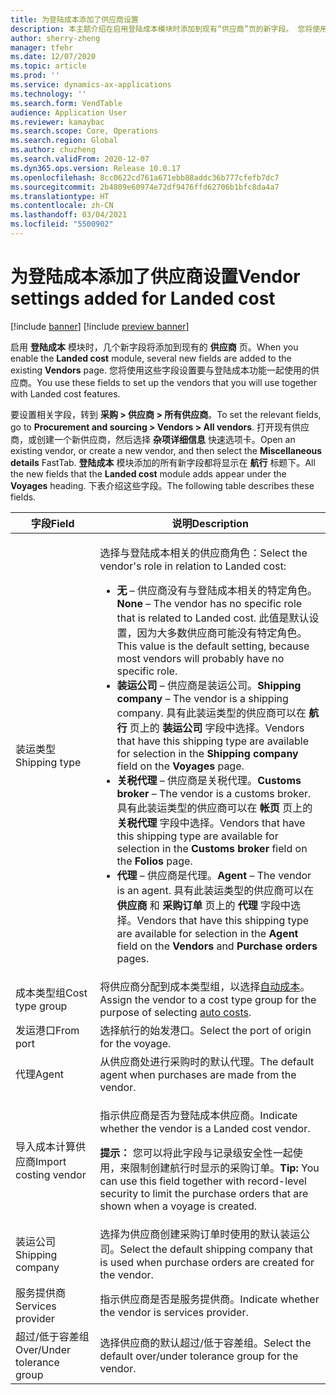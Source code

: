 ```yaml
---
title: 为登陆成本添加了供应商设置
description: 本主题介绍在启用登陆成本模块时添加到现有“供应商”页的新字段。 您将使用这些字段设置要与登陆成本功能一起使用的供应商。
author: sherry-zheng
manager: tfehr
ms.date: 12/07/2020
ms.topic: article
ms.prod: ''
ms.service: dynamics-ax-applications
ms.technology: ''
ms.search.form: VendTable
audience: Application User
ms.reviewer: kamaybac
ms.search.scope: Core, Operations
ms.search.region: Global
ms.author: chuzheng
ms.search.validFrom: 2020-12-07
ms.dyn365.ops.version: Release 10.0.17
ms.openlocfilehash: 8cc0622cd761a671ebb88addc36b777cfefb7dc7
ms.sourcegitcommit: 2b4809e60974e72df9476ffd62706b1bfc8da4a7
ms.translationtype: HT
ms.contentlocale: zh-CN
ms.lasthandoff: 03/04/2021
ms.locfileid: "5500902"
---
```

# <a name="vendor-settings-added-for-landed-cost"></a><span data-ttu-id="3f9fc-104">为登陆成本添加了供应商设置</span><span class="sxs-lookup"><span data-stu-id="3f9fc-104">Vendor settings added for Landed cost</span></span>

[!include [banner](../../includes/banner.md)]
[!include [preview banner](../includes/preview-banner.md)]

<span data-ttu-id="3f9fc-105">启用 **登陆成本** 模块时，几个新字段将添加到现有的 **供应商** 页。</span><span class="sxs-lookup"><span data-stu-id="3f9fc-105">When you enable the **Landed cost** module, several new fields are added to the existing **Vendors** page.</span></span> <span data-ttu-id="3f9fc-106">您将使用这些字段设置要与登陆成本功能一起使用的供应商。</span><span class="sxs-lookup"><span data-stu-id="3f9fc-106">You use these fields to set up the vendors that you will use together with Landed cost features.</span></span>

<span data-ttu-id="3f9fc-107">要设置相关字段，转到 **采购 \> 供应商 \> 所有供应商**。</span><span class="sxs-lookup"><span data-stu-id="3f9fc-107">To set the relevant fields, go to **Procurement and sourcing \> Vendors \> All vendors**.</span></span> <span data-ttu-id="3f9fc-108">打开现有供应商，或创建一个新供应商，然后选择 **杂项详细信息** 快速选项卡。</span><span class="sxs-lookup"><span data-stu-id="3f9fc-108">Open an existing vendor, or create a new vendor, and then select the **Miscellaneous details** FastTab.</span></span> <span data-ttu-id="3f9fc-109">**登陆成本** 模块添加的所有新字段都将显示在 **航行** 标题下。</span><span class="sxs-lookup"><span data-stu-id="3f9fc-109">All the new fields that the **Landed cost** module adds appear under the **Voyages** heading.</span></span> <span data-ttu-id="3f9fc-110">下表介绍这些字段。</span><span class="sxs-lookup"><span data-stu-id="3f9fc-110">The following table describes these fields.</span></span>

| <span data-ttu-id="3f9fc-111">字段</span><span class="sxs-lookup"><span data-stu-id="3f9fc-111">Field</span></span> | <span data-ttu-id="3f9fc-112">说明</span><span class="sxs-lookup"><span data-stu-id="3f9fc-112">Description</span></span> |
|---|---|
| <span data-ttu-id="3f9fc-113">装运类型</span><span class="sxs-lookup"><span data-stu-id="3f9fc-113">Shipping type</span></span> | <p><span data-ttu-id="3f9fc-114">选择与登陆成本相关的供应商角色：</span><span class="sxs-lookup"><span data-stu-id="3f9fc-114">Select the vendor's role in relation to Landed cost:</span></span></p><ul><li><span data-ttu-id="3f9fc-115">**无** – 供应商没有与登陆成本相关的特定角色。</span><span class="sxs-lookup"><span data-stu-id="3f9fc-115">**None** – The vendor has no specific role that is related to Landed cost.</span></span> <span data-ttu-id="3f9fc-116">此值是默认设置，因为大多数供应商可能没有特定角色。</span><span class="sxs-lookup"><span data-stu-id="3f9fc-116">This value is the default setting, because most vendors will probably have no specific role.</span></span></li><li><span data-ttu-id="3f9fc-117">**装运公司** – 供应商是装运公司。</span><span class="sxs-lookup"><span data-stu-id="3f9fc-117">**Shipping company** – The vendor is a shipping company.</span></span> <span data-ttu-id="3f9fc-118">具有此装运类型的供应商可以在 **航行** 页上的 **装运公司** 字段中选择。</span><span class="sxs-lookup"><span data-stu-id="3f9fc-118">Vendors that have this shipping type are available for selection in the **Shipping company** field on the **Voyages** page.</span></span></li><li><span data-ttu-id="3f9fc-119">**关税代理** – 供应商是关税代理。</span><span class="sxs-lookup"><span data-stu-id="3f9fc-119">**Customs broker** – The vendor is a customs broker.</span></span> <span data-ttu-id="3f9fc-120">具有此装运类型的供应商可以在 **帐页** 页上的 **关税代理** 字段中选择。</span><span class="sxs-lookup"><span data-stu-id="3f9fc-120">Vendors that have this shipping type are available for selection in the **Customs broker** field on the **Folios** page.</span></span></li><li><span data-ttu-id="3f9fc-121">**代理** – 供应商是代理。</span><span class="sxs-lookup"><span data-stu-id="3f9fc-121">**Agent** – The vendor is an agent.</span></span> <span data-ttu-id="3f9fc-122">具有此装运类型的供应商可以在 **供应商** 和 **采购订单** 页上的 **代理** 字段中选择。</span><span class="sxs-lookup"><span data-stu-id="3f9fc-122">Vendors that have this shipping type are available for selection in the **Agent** field on the **Vendors** and **Purchase orders** pages.</span></span></li></ul> |
| <span data-ttu-id="3f9fc-123">成本类型组</span><span class="sxs-lookup"><span data-stu-id="3f9fc-123">Cost type group</span></span> | <span data-ttu-id="3f9fc-124">将供应商分配到成本类型组，以选择[自动成本](auto-cost-setup.md)。</span><span class="sxs-lookup"><span data-stu-id="3f9fc-124">Assign the vendor to a cost type group for the purpose of selecting [auto costs](auto-cost-setup.md).</span></span> |
| <span data-ttu-id="3f9fc-125">发运港口</span><span class="sxs-lookup"><span data-stu-id="3f9fc-125">From port</span></span> | <span data-ttu-id="3f9fc-126">选择航行的始发港口。</span><span class="sxs-lookup"><span data-stu-id="3f9fc-126">Select the port of origin for the voyage.</span></span> |
| <span data-ttu-id="3f9fc-127">代理</span><span class="sxs-lookup"><span data-stu-id="3f9fc-127">Agent</span></span> | <span data-ttu-id="3f9fc-128">从供应商处进行采购时的默认代理。</span><span class="sxs-lookup"><span data-stu-id="3f9fc-128">The default agent when purchases are made from the vendor.</span></span> |
| <span data-ttu-id="3f9fc-129">导入成本计算供应商</span><span class="sxs-lookup"><span data-stu-id="3f9fc-129">Import costing vendor</span></span> | <p><span data-ttu-id="3f9fc-130">指示供应商是否为登陆成本供应商。</span><span class="sxs-lookup"><span data-stu-id="3f9fc-130">Indicate whether the vendor is a Landed cost vendor.</span></span></p><p><span data-ttu-id="3f9fc-131">**提示：** 您可以将此字段与记录级安全性一起使用，来限制创建航行时显示的采购订单。</span><span class="sxs-lookup"><span data-stu-id="3f9fc-131">**Tip:** You can use this field together with record-level security to limit the purchase orders that are shown when a voyage is created.</span></span></p> |
| <span data-ttu-id="3f9fc-132">装运公司</span><span class="sxs-lookup"><span data-stu-id="3f9fc-132">Shipping company</span></span> | <span data-ttu-id="3f9fc-133">选择为供应商创建采购订单时使用的默认装运公司。</span><span class="sxs-lookup"><span data-stu-id="3f9fc-133">Select the default shipping company that is used when purchase orders are created for the vendor.</span></span> |
| <span data-ttu-id="3f9fc-134">服务提供商</span><span class="sxs-lookup"><span data-stu-id="3f9fc-134">Services provider</span></span> | <span data-ttu-id="3f9fc-135">指示供应商是否是服务提供商。</span><span class="sxs-lookup"><span data-stu-id="3f9fc-135">Indicate whether the vendor is services provider.</span></span> |
| <span data-ttu-id="3f9fc-136">超过/低于容差组</span><span class="sxs-lookup"><span data-stu-id="3f9fc-136">Over/Under tolerance group</span></span> | <span data-ttu-id="3f9fc-137">选择供应商的默认超过/低于容差组。</span><span class="sxs-lookup"><span data-stu-id="3f9fc-137">Select the default over/under tolerance group for the vendor.</span></span> |
